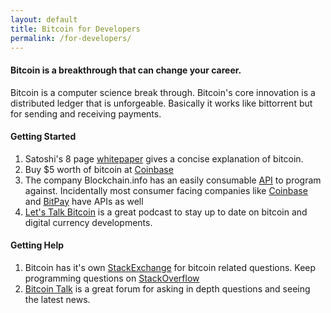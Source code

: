 ```yaml
---
layout: default
title: Bitcoin for Developers
permalink: /for-developers/
---
```


#### Bitcoin is a breakthrough that can change your **career**.


Bitcoin is a computer science break through. Bitcoin's core innovation is a distributed ledger that is unforgeable. Basically it works like bittorrent but for sending and receiving payments.

#### Getting Started
    
1. Satoshi's 8 page [whitepaper](https://bitcoin.org/bitcoin.pdf) gives a concise explanation of bitcoin.
2. Buy $5 worth of bitcoin at [Coinbase](/for-individuals/buy/)
3. The company Blockchain.info has an easily consumable [API](https://blockchain.info/api) to program against. Incidentally most consumer facing companies like [Coinbase](http://www.coinbase.com) and [BitPay](http://www.bitpay.com) have APIs as well
4. [Let's Talk Bitcoin](http://letstalkbitcoin.com/) is a great podcast to stay up to date on bitcoin and digital currency developments.

#### Getting Help

1. Bitcoin has it's own [StackExchange](http://bitcoin.stackexchange.com/) for bitcoin related questions. Keep programming questions on [StackOverflow](http://stackoverflow.com/)
2. [Bitcoin Talk](https://bitcointalk.org/) is a great forum for asking in depth questions and seeing the latest news.